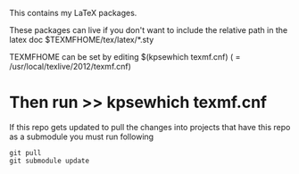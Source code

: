 This contains my LaTeX packages.

These packages can live if you don't want to include the relative path in the latex doc
$TEXMFHOME/tex/latex/*.sty

TEXMFHOME can be set by editing $(kpsewhich texmf.cnf) ( = /usr/local/texlive/2012/texmf.cnf)
# Then run >> kpsewhich texmf.cnf

If this repo gets updated to pull the changes into projects that have this repo as a submodule you must run following

    git pull
    git submodule update

